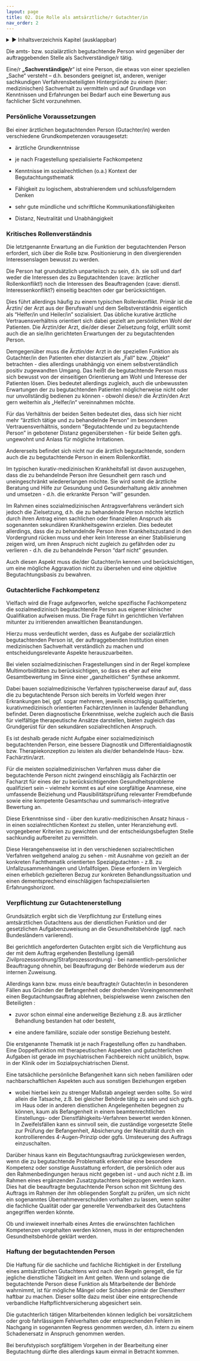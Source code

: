 ```yaml
---
layout: page
title: 02. Die Rolle als amtsärztliche/r Gutachter/in
nav_order: 2
---
```

 
<details markdown="block"> 
  <summary> 
      &#9658; Inhaltsverzeichnis Kapitel (ausklappbar) 
  </summary>
 
1. TOC
{:toc}
 </details>
 
   <p></p>
 
 
Die amts- bzw. sozialärztlich begutachtende Person wird gegenüber der
auftraggebenden Stelle als Sachverständige/r tätig.

Eine/r **„Sachverständige/r**“ ist eine Person, die etwas von einer
speziellen „Sache“ versteht – d.h. besonders geeignet ist, anderen,
weniger sachkundigen Verfahrensbeteiligten Hintergründe zu einem (hier:
medizinischen) Sachverhalt zu vermitteln und auf Grundlage von
Kenntnissen und Erfahrungen bei Bedarf auch eine Bewertung aus
fachlicher Sicht vorzunehmen.

### Persönliche Voraussetzungen

Bei einer ärztlichen begutachtenden Person (Gutachter/in) werden
verschiedene Grundkompetenzen vorausgesetzt:

  - ärztliche Grundkenntnisse

  - je nach Fragestellung spezialisierte Fachkompetenz

  - Kenntnisse im sozialrechtlichen (o.a.) Kontext der
    Begutachtungsthematik

  - Fähigkeit zu logischem, abstrahierendem und schlussfolgerndem Denken

  - sehr gute mündliche und schriftliche Kommunikationsfähigkeiten

  - Distanz, Neutralität und Unabhängigkeit

### Kritisches Rollenverständnis

Die letztgenannte Erwartung an die Funktion der begutachtenden Person
erfordert, sich über die Rolle bzw. Positionierung in den divergierenden
Interessenslagen bewusst zu werden.

Die Person hat grundsätzlich unparteiisch zu sein, d.h. sie soll und
darf weder die Interessen des zu Begutachtenden (cave: ärztlicher
Rollenkonflikt\!) noch die Interessen des Beauftragenden (cave: dienstl.
Interessenkonflikt?) einseitig beachten oder gar berücksichtigen.

Dies führt allerdings häufig zu einem typischen Rollenkonflikt. Primär
ist die Ärztin/ der Arzt aus der Berufswahl und dem Selbstverständnis
eigentlich als “Helfer/in und Heiler/in” sozialisiert. Das übliche
kurative ärztliche Vertrauensverhältnis orientiert sich dabei gezielt am
persönlichen Wohl der Patienten. Die Ärztin/der Arzt, die/der dieser
Zielsetzung folgt, erfüllt somit auch die an sie/ihn gerichteten
Erwartungen der zu begutachtenden Person.

Demgegenüber muss die Ärztin/der Arzt in der speziellen Funktion als
Gutachter/in den Patienten eher distanziert als „Fall“ bzw. „Objekt“
betrachten - dies allerdings unabhängig von einem selbstverständlich
positiv zugewandten Umgang. Das heißt die begutachtende Person muss sich
bewusst von der einseitigen Orientierung am Wohl und Interesse der
Patienten lösen. Dies bedeutet allerdings zugleich, auch die unbewussten
Erwartungen der zu begutachtenden Patienten möglicherweise nicht oder
nur unvollständig bedienen zu können - obwohl diese/r die Ärztin/den
Arzt gern weiterhin als „Helfer/in“ vereinnahmen möchte.

Für das Verhältnis der beiden Seiten bedeutet dies, dass sich hier nicht
mehr “ärztlich tätige und zu behandelnde Person” im besonderen
Vertrauensverhältnis, sondern “Begutachtende und zu begutachtende
Person” in gebotener Distanz gegenüberstehen - für beide Seiten ggfs.
ungewohnt und Anlass für mögliche Irritationen.

Andererseits befindet sich nicht nur die ärztlich begutachtende, sondern
auch die zu begutachtende Person in einem Rollenkonflikt.

Im typischen kurativ-medizinischen Krankheitsfall ist davon auszugehen,
dass die zu behandelnde Person ihre Gesundheit gern rasch und
uneingeschränkt wiedererlangen möchte. Sie wird somit die ärztliche
Beratung und Hilfe zur Gesundung und Gesunderhaltung aktiv annehmen und
umsetzen - d.h. die erkrankte Person “will” gesunden.

Im Rahmen eines sozialmedizinischen Antragsverfahrens verändert sich
jedoch die Zielsetzung, d.h. die zu behandelnde Person möchte letztlich
durch ihren Antrag einen sachlichen oder finanziellen Anspruch als
sogenannten sekundären Krankheitsgewinn erzielen. Dies bedeutet
allerdings, dass die zu behandelnde Person ihren Krankheitszustand in
den Vordergrund rücken muss und eher kein Interesse an einer
Stabilisierung zeigen wird, um ihren Anspruch nicht zugleich zu
gefährden oder zu verlieren - d.h. die zu behandelnde Person “darf
nicht” gesunden.

Auch diesen Aspekt muss die/der Gutachter/in kennen und berücksichtigen,
um eine mögliche Aggravation nicht zu übersehen und eine objektive
Begutachtungsbasis zu bewahren.

### Gutachterliche Fachkompetenz

Vielfach wird die Frage aufgeworfen, welche spezifische Fachkompetenz
die sozialmedizinisch begutachtende Person aus eigener klinischer
Qualifikation aufweisen muss. Die Frage führt in gerichtlichen Verfahren
mitunter zu irritierenden anwaltlichen Beanstandungen.

Hierzu muss verdeutlicht werden, dass es Aufgabe der sozialärztlich
begutachtenden Person ist, der auftraggebenden Institution einen
medizinischen Sachverhalt verständlich zu machen und
entscheidungsrelevante Aspekte herauszuarbeiten.

Bei vielen sozialmedizinischen Fragestellungen sind in der Regel
komplexe Multimorbiditäten zu berücksichtigen, so dass es eher auf eine
Gesamtbewertung im Sinne einer „ganzheitlichen“ Synthese ankommt.

Dabei bauen sozialmedizinische Verfahren typischerweise darauf auf, dass
die zu begutachtende Person sich bereits im Vorfeld wegen ihrer
Erkrankungen bei, ggf. sogar mehreren, jeweils einschlägig
qualifizierten, kurativmedizinisch orientierten Fachärzten/innen in
laufender Behandlung befindet. Deren diagnostische Erkenntnisse, welche
zugleich auch die Basis für vielfältige therapeutische Ansätze
darstellen, bieten zugleich das Grundgerüst für den sekundären
sozialrechtlichen Anspruch.

Es ist deshalb gerade nicht Aufgabe einer sozialmedizinisch
begutachtenden Person, eine bessere Diagnostik und
Differentialdiagnostik bzw. Therapiekonzeption zu leisten als die/der
behandelnde Haus- bzw. Fachärztin/arzt.

Für die meisten sozialmedizinischen Verfahren muss daher die
begutachtende Person nicht zwingend einschlägig als Fachärztin oer
Facharzt für eines der zu berücksichtigenden Gesundheitsprobleme
qualifiziert sein – vielmehr kommt es auf eine sorgfältige Anamnese,
eine umfassende Beiziehung und Plausibilitätsprüfung relevanter
Fremdbefunde sowie eine kompetente Gesamtschau und
summarisch-integrative Bewertung an.

Diese Erkenntnisse sind - über den kurativ-medizinischen Ansatz hinaus -
in einen sozialrechtlichen Kontext zu stellen, unter Heranziehung evtl.
vorgegebener Kriterien zu gewichten und der entscheidungsbefugten Stelle
sachkundig aufbereitet zu vermitteln.

Diese Herangehensweise ist in den verschiedenen sozialrechtlichen
Verfahren weitgehend analog zu sehen - mit Ausnahme von gezielt an der
konkreten Fachthematik orientierten Spezialgutachten - z.B. zu
Unfallzusammenhängen und Unfallfolgen. Diese erfordern im Vergleich
einen erheblich gezielteren Bezug zur konkreten Behandlungssituation und
einen dementsprechend einschlägigen fachspezialisierten
Erfahrungshorizont.

### Verpflichtung zur Gutachtenerstellung

Grundsätzlich ergibt sich die Verpflichtung zur Erstellung eines
amtsärztlichen Gutachtens aus der dienstlichen Funktion und der
gesetzlichen Aufgabenzuweisung an die Gesundheitsbehörde (ggf. nach
Bundesländern variierend).

Bei gerichtlich angeforderten Gutachten ergibt sich die Verpflichtung
aus der mit dem Auftrag ergehenden Bestellung (gemäß
Zivilprozessordnung/Strafprozessordnung) - bei namentlich-persönlicher
Beauftragung ohnehin, bei Beauftragung der Behörde wiederum aus der
internen Zuweisung.

Allerdings kann bzw. muss ein/e beauftragte/r Gutachter/in in besonderen
Fällen aus Gründen der Befangenheit oder drohenden Voreingenommenheit
einen Begutachtungsauftrag ablehnen, beispielsweise wenn zwischen den
Beteiligten :

  - zuvor schon einmal eine anderweitige Beziehung z.B. aus ärztlicher
    Behandlung bestanden hat oder besteht,

  - eine andere familiäre, soziale oder sonstige Beziehung besteht.

Die erstgenannte Thematik ist je nach Fragestellung offen zu handhaben.
Eine Doppelfunktion mit therapeutischen Aspekten und gutachterlichen
Aufgaben ist gerade im psychiatrischen Fachbereich nicht unüblich, bspw.
in der Klinik oder im Sozialpsychiatrischen Dienst.

Eine tatsächliche persönliche Befangenheit kann sich neben familiären
oder nachbarschaftlichen Aspekten auch aus sonstigen Beziehungen ergeben
- wobei hierbei kein zu strenger Maßstab angelegt werden sollte. So wird
allein die Tatsache, z.B. bei gleicher Behörde tätig zu sein und sich
ggfs. im Haus oder in anderen dienstlichen Angelegenheiten begegnen zu
können, kaum als Befangenheit in einem beamtenrechtlichen Einstellungs-
oder Dienstfähigkeits-Verfahren bewertet werden können. In
Zweifelsfällen kann es sinnvoll sein, die zuständige vorgesetzte Stelle
zur Prüfung der Befangenheit, Absicherung der Neutralität durch ein
kontrollierendes 4-Augen-Prinzip oder ggfs. Umsteuerung des Auftrags
einzuschalten.

Darüber hinaus kann ein Begutachtungsauftrag zurückgewiesen werden, wenn
die zu begutachtende Problematik erkennbar eine besondere Kompetenz oder
sonstige Ausstattung erfordert, die persönlich oder aus den
Rahmenbedingungen heraus nicht gegeben ist - und auch nicht z.B. im
Rahmen eines ergänzenden Zusatzgutachtens beigezogen werden kann. Dies
hat die beauftragte begutachtende Person schon mit Sichtung des Auftrags
im Rahmen der ihm obliegenden Sorgfalt zu prüfen, um sich nicht ein
sogenanntes Übernahmeverschulden vorhalten zu lassen, wenn später die
fachliche Qualität oder gar generelle Verwendbarkeit des Gutachtens
angegriffen werden könnte.

Ob und inwieweit innerhalb eines Amtes die erwünschten fachlichen
Kompetenzen vorgehalten werden können, muss in der entsprechenden
Gesundheitsbehörde geklärt werden.

### Haftung der begutachtenden Person

Die Haftung für die sachliche und fachliche Richtigkeit in der
Erstellung eines amtsärztlichen Gutachtens wird nach den Regeln
geregelt, die für jegliche dienstliche Tätigkeit im Amt gelten. Wenn und
solange die begutachtende Person diese Funktion als Mitarbeitende der
Behörde wahrnimmt, ist für mögliche Mängel oder Schäden primär der
Dienstherr haftbar zu machen. Dieser sollte dazu meist über eine
entsprechende verbandliche Haftpflichtversicherung abgesichert sein.

Die gutachterlich tätigen Mitarbeitenden können lediglich bei
vorsätzlichem oder grob fahrlässigem Fehlverhalten oder entsprechenden
Fehlern im Nachgang in sogenannten Regress genommen werden, d.h. intern
zu einem Schadenersatz in Anspruch genommen werden.

Bei berufstypisch sorgfältigem Vorgehen in der Bearbeitung einer
Begutachtung dürfte dies allerdings kaum einmal in Betracht kommen.

<div class="section fnlist" data-role="doc-footnotes">

</div>
